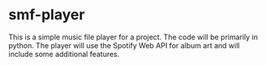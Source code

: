 # smf-player
This is a simple music file player for a project. The code will be primarily in python. The player will use the Spotify Web API for album art and will include some additional features.
